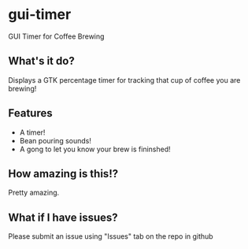 # gui-timer
GUI Timer for Coffee Brewing


## What's it do?
Displays a GTK percentage timer for tracking that cup of coffee you are brewing!

## Features
* A timer!
* Bean pouring sounds!
* A gong to let you know your brew is fininshed!

## How amazing is this!?
Pretty amazing.

## What if I have issues?
Please submit an issue using "Issues" tab on the repo in github
